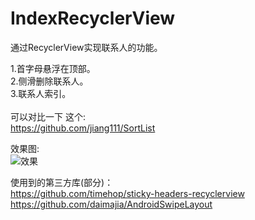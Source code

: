 # IndexRecyclerView  

通过RecyclerView实现联系人的功能。

1.首字母悬浮在顶部。<br />
2.侧滑删除联系人。<br />
3.联系人索引。<br />
<br />
可以对比一下 这个: <br />
https://github.com/jiang111/SortList

效果图: <br />![效果](https://raw.githubusercontent.com/JHoo1988/IndexRecyclerView/master/art/art.gif)

使用到的第三方库(部分)：<br />
https://github.com/timehop/sticky-headers-recyclerview <br />
https://github.com/daimajia/AndroidSwipeLayout  
